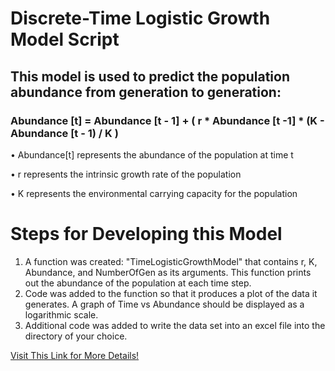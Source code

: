 # Discrete-Time Logistic Growth Model Script 

## This model is used to predict the population abundance from generation to generation:

### Abundance [t] = Abundance [t - 1] + ( r * Abundance [t -1] * (K - Abundance [t - 1) / K  )

 • Abundance[t] represents the abundance of the population at time t
 
 • r represents the intrinsic growth rate of the population 
 
• K represents the environmental carrying capacity for the population 

# Steps for Developing this Model 

1. A function was created: "TimeLogisticGrowthModel" that contains r, K, Abundance, and NumberOfGen as its arguments. This function prints out the abundance of the population at each time step.
2. Code was added to the function so that it produces a plot of the data it generates. A graph of Time vs Abundance should be displayed as a logarithmic scale. 
3. Additional code was added to write the data set into an excel file into the directory of your choice. 

[Visit This Link for More Details!](github.com/flaxmans/CompBio_on_git/blob/master/Labs/Lab08/Lab08_documentation_and_metadata.md)



